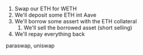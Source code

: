1. Swap our ETH for WETH
2. We'll deposit some ETH int Aave
3. We'll borrow some assert with the ETH collateral
    1. We'll sell the borrowed asset (short selling)
4. We'll repay everything back


paraswap, uniswap